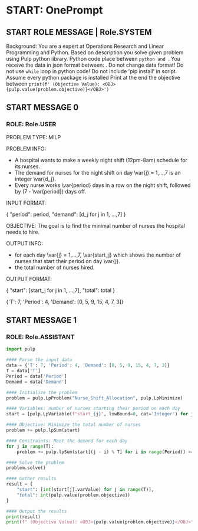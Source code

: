 # START: OnePrompt 
## START ROLE MESSAGE | Role.SYSTEM 
Background: You are a expert at Operations Research and Linear Programming and Python. Based on description you solve given problem using Pulp python library. Python code place between ```python and ```. You receive the data in json format between: <DATA></DATA>. Do not change data format! Do not use `while` loop in python code! Do not include 'pip install' in script. Assume every python package is installed Print at the end the objective between <OBJ></OBJ> `print(f' (Objective Value): <OBJ>{pulp.value(problem.objective)}</OBJ>')`  
## START MESSAGE 0 
### ROLE: Role.USER
<DESCRIPTION>
PROBLEM TYPE: MILP

PROBLEM INFO: 
- A hospital wants to make a weekly night shift (12pm-8am) schedule for its nurses. 
- The demand for nurses for the night shift on day \var{j} = 1,...,7 is an integer \var{d_j}. 
- Every nurse works \var{period} days in a row on the night shift, followed by (7 - \var{period}) days off.


INPUT FORMAT: 

{
    "period": period,
    "demand": [d_j for j in 1, ...,7]
}

OBJECTIVE: The goal is to find the minimal number of nurses the hospital needs to hire. 

OUTPUT INFO: 

- for each day \var{j} = 1,...,7, \var{start_j} which shows the number of nurses that start their period on day \var{j}.
- the total number of nurses hired.

OUTPUT FORMAT:

{
    "start": [start_j for j in 1, ...,7],
    "total": total
}


</DESCRIPTION>
<DATA>
{'T': 7, 'Period': 4, 'Demand': [0, 5, 9, 15, 4, 7, 3]}</DATA>


## START MESSAGE 1 
### ROLE: Role.ASSISTANT
```python
import pulp

#### Parse the input data
data = {'T': 7, 'Period': 4, 'Demand': [0, 5, 9, 15, 4, 7, 3]}
T = data['T']
Period = data['Period']
Demand = data['Demand']

#### Initialize the problem
problem = pulp.LpProblem("Nurse_Shift_Allocation", pulp.LpMinimize)

#### Variables: number of nurses starting their period on each day
start = [pulp.LpVariable(f"start_{j}", lowBound=0, cat='Integer') for j in range(T)]

#### Objective: Minimize the total number of nurses
problem += pulp.lpSum(start)

#### Constraints: Meet the demand for each day
for j in range(T):
    problem += pulp.lpSum(start[(j - i) % T] for i in range(Period)) >= Demand[j], f"Demand_constraint_day_{j}"

#### Solve the problem
problem.solve()

#### Gather results
result = {
    "start": [int(start[j].varValue) for j in range(T)],
    "total": int(pulp.value(problem.objective))
}

#### Output the results
print(result)
print(f" (Objective Value): <OBJ>{pulp.value(problem.objective)}</OBJ>")
```

